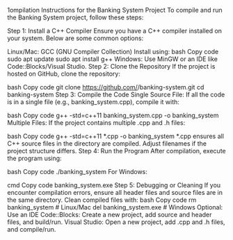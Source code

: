 1ompilation Instructions for the Banking System Project
To compile and run the Banking System project, follow these steps:

Step 1: Install a C++ Compiler
Ensure you have a C++ compiler installed on your system. Below are some common options:

Linux/Mac: GCC (GNU Compiler Collection)
Install using:
bash
Copy code
sudo apt update
sudo apt install g++
Windows: Use MinGW or an IDE like Code::Blocks/Visual Studio.
Step 2: Clone the Repository
If the project is hosted on GitHub, clone the repository:

bash
Copy code
git clone https://github.com/<your-repo-name>/banking-system.git
cd banking-system
Step 3: Compile the Code
Single Source File: If all the code is in a single file (e.g., banking_system.cpp), compile it with:

bash
Copy code
g++ -std=c++11 banking_system.cpp -o banking_system
Multiple Files: If the project contains multiple .cpp and .h files:

bash
Copy code
g++ -std=c++11 *.cpp -o banking_system
*.cpp ensures all C++ source files in the directory are compiled.
Adjust filenames if the project structure differs.
Step 4: Run the Program
After compilation, execute the program using:

bash
Copy code
./banking_system
For Windows:

cmd
Copy code
banking_system.exe
Step 5: Debugging or Cleaning
If you encounter compilation errors, ensure all header files and source files are in the same directory.
Clean compiled files with:
bash
Copy code
rm banking_system  # Linux/Mac
del banking_system.exe  # Windows
Optional: Use an IDE
Code::Blocks: Create a new project, add source and header files, and build/run.
Visual Studio: Open a new project, add .cpp and .h files, and compile/run.
